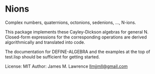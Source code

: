 Nions
=====

Complex numbers, quaternions, octonions, sedenions, ..., N-ions.

This package implements these Cayley-Dickson algebras for general N.
Closed-form expressions for the corresponding operations are derived
algorithmically and translated into code.

The documentation for DEFINE-ALGEBRA and the examples at the top of
test.lisp should be sufficient for getting started.

License: MIT
Author: James M. Lawrence <llmjjmll@gmail.com>

